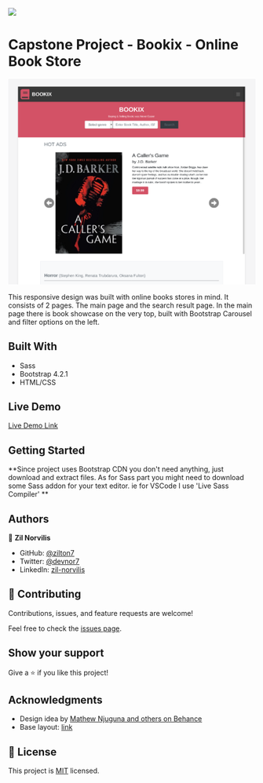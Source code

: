 ![](https://img.shields.io/badge/myapp-blueviolet)

# Capstone Project - Bookix - Online Book Store

![screenshot](./app-screenshot.png)

This responsive design was built with online books stores in mind. It consists of 2 pages. The main page and the search result page. In the main page there is book showcase on the very top, built with Bootstrap Carousel and filter options on the left.

## Built With

- Sass
- Bootstrap 4.2.1
- HTML/CSS

## Live Demo

[Live Demo Link](https://zilton7.github.io/online-shop/)

## Getting Started

**Since project uses Bootstrap CDN you don't need anything, just download and extract files. As for Sass part you might need
to download some Sass addon for your text editor. ie for VSCode I use 'Live Sass Compiler' **

## Authors

👤 **Zil Norvilis**

- GitHub: [@zilton7](https://github.com/zilton7)
- Twitter: [@devnor7](https://twitter.com/devnor7)
- LinkedIn: [zil-norvilis](https://www.linkedin.com/in/zil-norvilis)

## 🤝 Contributing

Contributions, issues, and feature requests are welcome!

Feel free to check the [issues page](issues/).

## Show your support

Give a ⭐️ if you like this project!

## Acknowledgments

- Design idea by [Mathew Njuguna and others on Behance](https://www.behance.net/M_Awad)
- Base layout: [link](https://www.behance.net/gallery/24796463/ZATTIX)

## 📝 License

This project is [MIT](lic.url) licensed.
